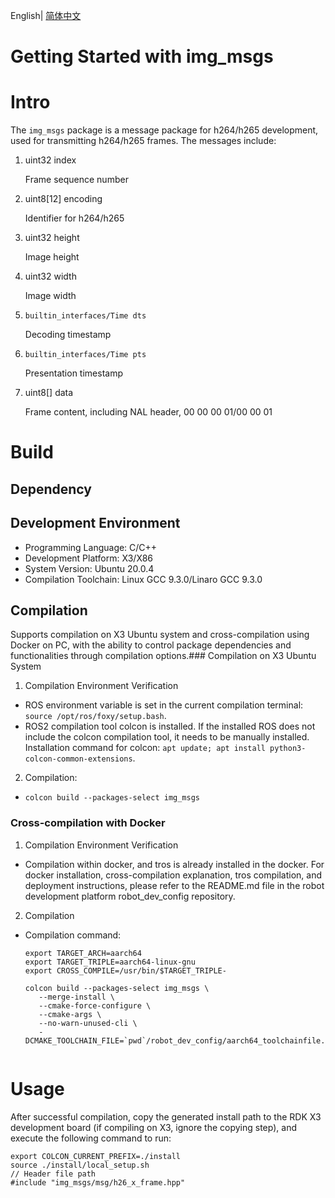 English| [简体中文](./README_cn.md)

Getting Started with img_msgs
=======


# Intro

The `img_msgs` package is a message package for h264/h265 development, used for transmitting h264/h265 frames.
The messages include:
1. uint32 index

   Frame sequence number

2. uint8[12] encoding

   Identifier for h264/h265

3. uint32 height

   Image height

4. uint32 width

   Image width

5. `builtin_interfaces/Time dts`

   Decoding timestamp

6. `builtin_interfaces/Time pts`

   Presentation timestamp

7. uint8[] data

   Frame content, including NAL header, 00 00 00 01/00 00 01

# Build

## Dependency

## Development Environment

- Programming Language: C/C++
- Development Platform: X3/X86
- System Version: Ubuntu 20.0.4
- Compilation Toolchain: Linux GCC 9.3.0/Linaro GCC 9.3.0

## Compilation

Supports compilation on X3 Ubuntu system and cross-compilation using Docker on PC, with the ability to control package dependencies and functionalities through compilation options.### Compilation on X3 Ubuntu System
1. Compilation Environment Verification

- ROS environment variable is set in the current compilation terminal: `source /opt/ros/foxy/setup.bash`.
- ROS2 compilation tool colcon is installed. If the installed ROS does not include the colcon compilation tool, it needs to be manually installed. Installation command for colcon: `apt update; apt install python3-colcon-common-extensions`.

2. Compilation:
- `colcon build --packages-select img_msgs`

### Cross-compilation with Docker
1. Compilation Environment Verification

- Compilation within docker, and tros is already installed in the docker. For docker installation, cross-compilation explanation, tros compilation, and deployment instructions, please refer to the README.md file in the robot development platform robot_dev_config repository.

2. Compilation

- Compilation command:

  ```
  export TARGET_ARCH=aarch64
  export TARGET_TRIPLE=aarch64-linux-gnu
  export CROSS_COMPILE=/usr/bin/$TARGET_TRIPLE-
  
  colcon build --packages-select img_msgs \
     --merge-install \
     --cmake-force-configure \
     --cmake-args \
     --no-warn-unused-cli \
     -DCMAKE_TOOLCHAIN_FILE=`pwd`/robot_dev_config/aarch64_toolchainfile.cmake
     
  ```

# Usage

After successful compilation, copy the generated install path to the RDK X3 development board (if compiling on X3, ignore the copying step), and execute the following command to run:

```
export COLCON_CURRENT_PREFIX=./install
source ./install/local_setup.sh
// Header file path
#include "img_msgs/msg/h26_x_frame.hpp"
```